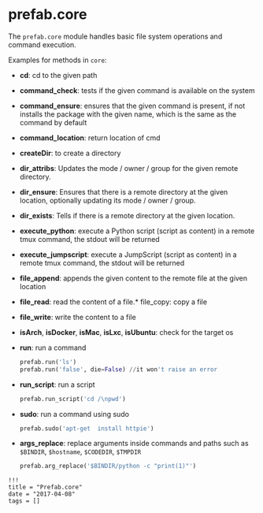 # prefab.core

The `prefab.core` module handles basic file system operations and command execution.

Examples for methods in `core`:

- **cd**: cd to the given path
- **command_check**: tests if the given command is available on the system
- **command_ensure**: ensures that the given command is present, if not installs the package with the given name, which is the same as the command by default
- **command_location**: return location of cmd
- **createDir**: to create a directory
- **dir_attribs**: Updates the mode / owner / group for the given remote directory.
- **dir_ensure**: Ensures that there is a remote directory at the given location, optionally updating its mode / owner / group.
- **dir_exists**: Tells if there is a remote directory at the given location.
- **execute_python**: execute a Python script (script as content) in a remote tmux command, the stdout will be returned
- **execute_jumpscript**: execute a JumpScript (script as content) in a remote tmux command, the stdout will be returned
- **file_append**: appends the given content to the remote file at the given location
- **file_read**: read the content of a file.* file_copy: copy a file
- **file_write**: write the content to a file
- **isArch**, **isDocker**, **isMac**, **isLxc**, **isUbuntu**: check for the target os
- **run**: run a command

  ```python
  prefab.run('ls')
  prefab.run('false', die=False) //it won't raise an error
  ```

- **run_script**: run a script

  ```python
  prefab.run_script('cd /\npwd')
  ```

- **sudo**: run a command using sudo

  ```python
  prefab.sudo('apt-get  install httpie')
  ```

- **args_replace**: replace arguments inside commands and paths such as `$BINDIR`, `$hostname`, `$CODEDIR`, `$TMPDIR`

  ```python
  prefab.arg_replace('$BINDIR/python -c "print(1)"')
  ```

```
!!!
title = "Prefab.core"
date = "2017-04-08"
tags = []
```
